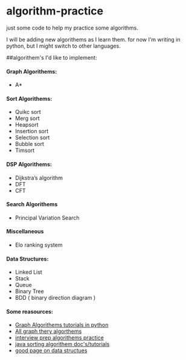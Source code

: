 # algorithm-practice
just some code to help my practice some algorithms.

I will be adding new algorithems as I learn them. for now I'm writing in python, but I might switch to other languages. 


##algorithem's I'd like to implement: 

#### Graph Algorithems: 
  * A*
  
#### Sort Algorithems: 
  * Quikc sort
  * Merg sort
  * Heapsort
  * Insertion sort
  * Selection sort
  * Bubble sort
  * Timsort

#### DSP Algorithems: 
  * Dijkstra’s algorithm
  * DFT
  * CFT
  

#### Search Algorithems
 * Principal Variation Search


#### Miscellaneous
 * Elo ranking system
 
#### Data Structures:
 * Linked List
 * Stack
 * Queue
 * Binary Tree
 * BDD ( binary direction diagram )

#### Some reasources: 
  * [Graph Algorithems tutorials in python](http://www.redblobgames.com/)
  * [All graph thery algorthems](https://en.wikipedia.org/wiki/Category:Graph_algorithms)
  * [interview prep algorithems practice](http://www.programcreek.com/2012/11/top-10-algorithms-for-coding-interview/)
  * [java sorting algorithem doc's/tutorials](http://www.java2novice.com/java-sorting-algorithms/)
  * [good page on data structues](https://www.topcoder.com/community/data-science/data-science-tutorials/data-structures/)

